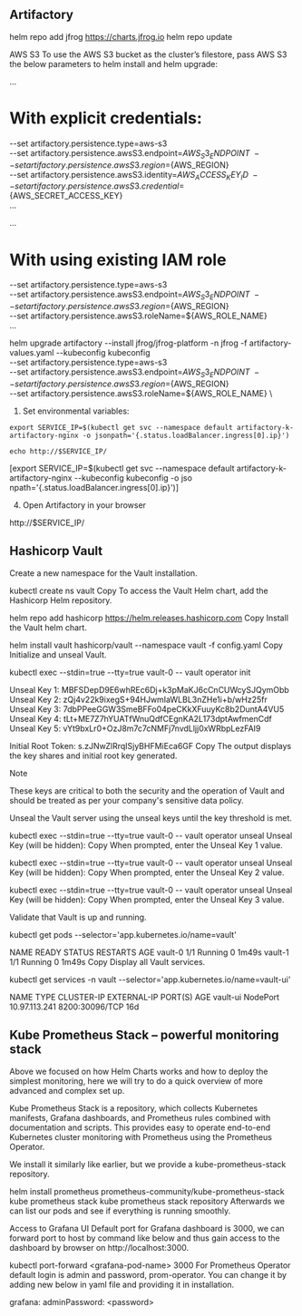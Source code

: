 ## Artifactory
helm repo add jfrog https://charts.jfrog.io
helm repo update


AWS S3
To use the AWS S3 bucket as the cluster’s filestore, pass AWS S3 the below parameters to helm install and helm upgrade:

...
# With explicit credentials:
--set artifactory.persistence.type=aws-s3 \
--set artifactory.persistence.awsS3.endpoint=${AWS_S3_ENDPOINT} \
--set artifactory.persistence.awsS3.region=${AWS_REGION} \
--set artifactory.persistence.awsS3.identity=${AWS_ACCESS_KEY_ID} \
--set artifactory.persistence.awsS3.credential=${AWS_SECRET_ACCESS_KEY} \
...

...
# With using existing IAM role
--set artifactory.persistence.type=aws-s3 \
--set artifactory.persistence.awsS3.endpoint=${AWS_S3_ENDPOINT} \
--set artifactory.persistence.awsS3.region=${AWS_REGION} \
--set artifactory.persistence.awsS3.roleName=${AWS_ROLE_NAME} \
...


helm upgrade artifactory --install jfrog/jfrog-platform -n jfrog -f artifactory-values.yaml --kubeconfig kubeconfig \
--set artifactory.persistence.type=aws-s3 \
--set artifactory.persistence.awsS3.endpoint=${AWS_S3_ENDPOINT} \
--set artifactory.persistence.awsS3.region=${AWS_REGION} \
--set artifactory.persistence.awsS3.roleName=${AWS_ROLE_NAME} \

1. Set environmental variables:

```
export SERVICE_IP=$(kubectl get svc --namespace default artifactory-k-artifactory-nginx -o jsonpath='{.status.loadBalancer.ingress[0].ip}')

echo http://$SERVICE_IP/
```
[export SERVICE_IP=$(kubectl get svc --namespace default artifactory-k-artifactory-nginx --kubeconfig kubeconfig -o jso
npath='{.status.loadBalancer.ingress[0].ip}')]

4. Open Artifactory in your browser

http://$SERVICE_IP/


## Hashicorp Vault


Create a new namespace for the Vault installation.

 kubectl create ns vault
Copy
To access the Vault Helm chart, add the Hashicorp Helm repository.

 helm repo add hashicorp https://helm.releases.hashicorp.com
Copy
Install the Vault helm chart.

 helm install vault hashicorp/vault --namespace vault -f config.yaml
Copy
Initialize and unseal Vault.

 kubectl exec --stdin=true --tty=true vault-0 -- vault operator init

Unseal Key 1: MBFSDepD9E6whREc6Dj+k3pMaKJ6cCnCUWcySJQymObb
Unseal Key 2: zQj4v22k9ixegS+94HJwmIaWLBL3nZHe1i+b/wHz25fr
Unseal Key 3: 7dbPPeeGGW3SmeBFFo04peCKkXFuuyKc8b2DuntA4VU5
Unseal Key 4: tLt+ME7Z7hYUATfWnuQdfCEgnKA2L173dptAwfmenCdf
Unseal Key 5: vYt9bxLr0+OzJ8m7c7cNMFj7nvdLljj0xWRbpLezFAI9

Initial Root Token: s.zJNwZlRrqISjyBHFMiEca6GF
Copy
The output displays the key shares and initial root key generated.

Note

These keys are critical to both the security and the operation of Vault and should be treated as per your company's sensitive data policy.

Unseal the Vault server using the unseal keys until the key threshold is met.

 kubectl exec --stdin=true --tty=true vault-0 -- vault operator unseal 
Unseal Key (will be hidden):
Copy
When prompted, enter the Unseal Key 1 value.

 kubectl exec --stdin=true --tty=true vault-0 -- vault operator unseal 
Unseal Key (will be hidden):
Copy
When prompted, enter the Unseal Key 2 value.

 kubectl exec --stdin=true --tty=true vault-0 -- vault operator unseal 
Unseal Key (will be hidden):
Copy
When prompted, enter the Unseal Key 3 value.

Validate that Vault is up and running.

 kubectl get pods --selector='app.kubernetes.io/name=vault'

NAME                                    READY   STATUS    RESTARTS   AGE
vault-0                                 1/1     Running   0          1m49s
vault-1                                 1/1     Running   0          1m49s
Copy
Display all Vault services.

 kubectl get services -n vault --selector='app.kubernetes.io/name=vault-ui'

NAME       TYPE       CLUSTER-IP      EXTERNAL-IP   PORT(S)          AGE
vault-ui   NodePort   10.97.113.241   <none>        8200:30096/TCP   16d

## Kube Prometheus Stack – powerful monitoring stack
Above we focused on how Helm Charts works and how to deploy the simplest monitoring, here we will try to do a quick overview of more advanced and complex set up.

Kube Prometheus Stack is a repository, which collects Kubernetes manifests, Grafana dashboards, and Prometheus rules combined with documentation and scripts. This provides easy to operate end-to-end Kubernetes cluster monitoring with Prometheus using the Prometheus Operator.

We install it similarly like earlier, but we provide a kube-prometheus-stack repository.

helm install prometheus prometheus-community/kube-prometheus-stack
kube prometheus stack
kube prometheus stack repository
Afterwards we can list our pods and see if everything is running smoothly.

Access to Grafana UI
Default port for Grafana dashboard is 3000, we can forward port to host by command like below and thus gain access to the dashboard by browser on http://localhost:3000.

kubectl port-forward &lt;grafana-pod-name&gt; 3000 
For Prometheus Operator default login is admin and password, prom-operator. You can change it by adding new below in yaml file and providing it in installation.

grafana:
  adminPassword: &lt;password&gt;

  